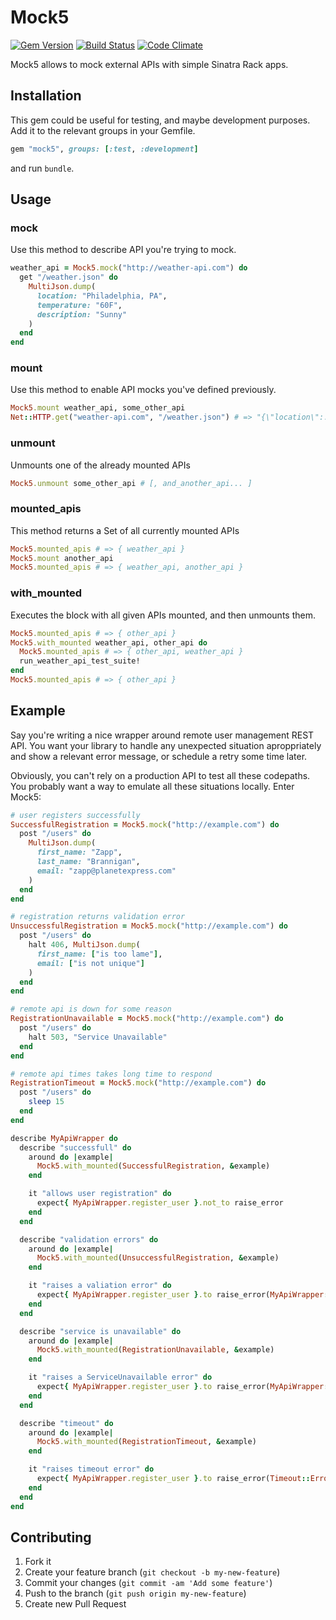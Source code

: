 # Mock5
[![Gem Version](https://img.shields.io/gem/v/mock5.svg)](https://rubygems.org/gems/mock5)
[![Build Status](https://img.shields.io/travis/rwz/mock5.svg)](http://travis-ci.org/rwz/mock5)
[![Code Climate](https://img.shields.io/codeclimate/github/rwz/mock5.svg)](https://codeclimate.com/github/rwz/mock5)

Mock5 allows to mock external APIs with simple Sinatra Rack apps.

## Installation

This gem could be useful for testing, and maybe development purposes.
Add it to the relevant groups in your Gemfile.

```ruby
gem "mock5", groups: [:test, :development]
```

and run `bundle`.

## Usage

### mock
Use this method to describe API you're trying to mock.

```ruby
weather_api = Mock5.mock("http://weather-api.com") do
  get "/weather.json" do
    MultiJson.dump(
      location: "Philadelphia, PA",
      temperature: "60F",
      description: "Sunny"
    )
  end
end
```

### mount
Use this method to enable API mocks you've defined previously.

```ruby
Mock5.mount weather_api, some_other_api
Net::HTTP.get("weather-api.com", "/weather.json") # => "{\"location\":...
```

### unmount
Unmounts one of the already mounted APIs

```ruby
Mock5.unmount some_other_api # [, and_another_api... ]
```

### mounted_apis
This method returns a Set of all currently mounted APIs

```ruby
Mock5.mounted_apis # => { weather_api }
Mock5.mount another_api
Mock5.mounted_apis # => { weather_api, another_api }
```

### with_mounted
Executes the block with all given APIs mounted, and then unmounts them.

```ruby
Mock5.mounted_apis # => { other_api }
Mock5.with_mounted weather_api, other_api do
  Mock5.mounted_apis # => { other_api, weather_api }
  run_weather_api_test_suite!
end
Mock5.mounted_apis # => { other_api }
```

## Example

Say you're writing a nice wrapper around remote user management REST API.
You want your library to handle any unexpected situation aproppriately and
show a relevant error message, or schedule a retry some time later.

Obviously, you can't rely on a production API to test all these codepaths. You
probably want a way to emulate all these situations locally. Enter Mock5:

```ruby
# user registers successfully
SuccessfulRegistration = Mock5.mock("http://example.com") do
  post "/users" do
    MultiJson.dump(
      first_name: "Zapp",
      last_name: "Brannigan",
      email: "zapp@planetexpress.com"
    )
  end
end

# registration returns validation error
UnsuccessfulRegistration = Mock5.mock("http://example.com") do
  post "/users" do
    halt 406, MultiJson.dump(
      first_name: ["is too lame"],
      email: ["is not unique"]
    )
  end
end

# remote api is down for some reason
RegistrationUnavailable = Mock5.mock("http://example.com") do
  post "/users" do
    halt 503, "Service Unavailable"
  end
end

# remote api times takes long time to respond
RegistrationTimeout = Mock5.mock("http://example.com") do
  post "/users" do
    sleep 15
  end
end

describe MyApiWrapper do
  describe "successfull" do
    around do |example|
      Mock5.with_mounted(SuccessfulRegistration, &example)
    end

    it "allows user registration" do
      expect{ MyApiWrapper.register_user }.not_to raise_error
    end
  end

  describe "validation errors" do
    around do |example|
      Mock5.with_mounted(UnsuccessfulRegistration, &example)
    end

    it "raises a valiation error" do
      expect{ MyApiWrapper.register_user }.to raise_error(MyApiWrapper::ValidationError)
    end
  end

  describe "service is unavailable" do
    around do |example|
      Mock5.with_mounted(RegistrationUnavailable, &example)
    end

    it "raises a ServiceUnavailable error" do
      expect{ MyApiWrapper.register_user }.to raise_error(MyApiWrapper::ServiceUnavailable)
    end
  end

  describe "timeout" do
    around do |example|
      Mock5.with_mounted(RegistrationTimeout, &example)
    end

    it "raises timeout error" do
      expect{ MyApiWrapper.register_user }.to raise_error(Timeout::Error)
    end
  end
end
```

## Contributing

1. Fork it
2. Create your feature branch (`git checkout -b my-new-feature`)
3. Commit your changes (`git commit -am 'Add some feature'`)
4. Push to the branch (`git push origin my-new-feature`)
5. Create new Pull Request
